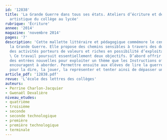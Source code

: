 ```yaml
---
id: '12838'
title: 'La Grande Guerre dans tous ses états. Ateliers d’écriture et de pratique
  artistique du collège au lycée'
rubrique: 'Écriture'
annee: '2014'
magazine: 'novembre 2014'
pages: '7'
description: 'Cette mallette littéraire et pédagogique commémore le centenaire de
  la Grande Guerre. Elle propose des chemins sensibles à travers des documents et
  des activités porteurs de valeurs et riches en possibilité d’exploitations pédagogiques.
  \ Ce travail poursuit essentiellement deux objectifs. D’abord offrir aux professeurs
  des entrées nouvelles pour exploiter un thème que les Instructions officielles nous
  encouragent à aborder. Permettre ensuite aux élèves de lire la guerre autrement
  pour la dire, la jouer, la représenter et tenter ainsi de dépasser un lourd héritage...'
article_pdf: '12838.pdf'
revue: 'L’école des lettres des collèges'
auteurs:
- Perrine Charlon-Jacquier
- Gwenaël Devalière
niveau_etudes:
- quatrième
- troisième
- seconde
- seconde technologique
- première
- première technologique
- terminale
---
```

